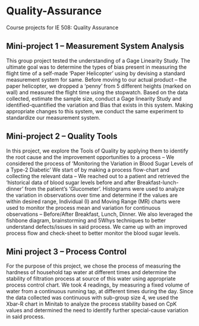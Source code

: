 # Quality-Assurance
Course projects for IE 508: Quality Assurance

## Mini-project 1 – Measurement System Analysis

This group project tested the understanding of a Gage Linearity Study. The ultimate goal was to determine the types of bias present in measuring the flight time of a self-made ‘Paper Helicopter’ using by devising a standard measurement system for same. Before moving to our actual product – the paper helicopter, we dropped a ‘penny’ from 5 different heights (marked on wall) and measured the flight time using the stopwatch. Based on the data collected, estimate the sample size, conduct a Gage linearity Study and identified-quantified the variation and Bias that exists in this system. Making appropriate changes to this system, we conduct the same experiment to standardize our measurement system. 

## Mini-project 2 – Quality Tools 

In this project, we explore the Tools of Quality by applying them to identify the root cause and the improvement opportunities to a process – We considered the process of ‘Monitoring the Variation in Blood Sugar Levels of a Type-2 Diabetic’ 
We start of by making a process flow-chart and collecting the relevant data – We reached out to a patient and retrieved the ‘historical data of blood sugar levels before and after Breakfast-lunch-dinner’ from the patient’s ‘Glucometer’. Histograms were used to analyze the variation in observations over time and determine if the values are within desired range, Individual (I) and Moving Range (MR) charts were used to monitor the process mean and variation for continuous observations – Before/After Breakfast, Lunch, Dinner. We also leveraged the fishbone diagram, brainstorming and 5Whys techniques to better understand defects/issues in said process. We came up with an improved process flow and check-sheet to better monitor the blood sugar levels.

## Mini project 3 – Process Control

For the purpose of this project, we chose the process of measuring the hardness of household tap water at different times and determine the stability of filtration process at source of this water using appropriate process control chart. We took 4 readings, by measuring a fixed volume of water from a continuous running tap, at different times during the day. Since the data collected was continuous with sub-group size 4, we used the Xbar-R chart in Minitab to analyze the process stability based on CpK values and determined the need to identify further special-cause variation in said process.

